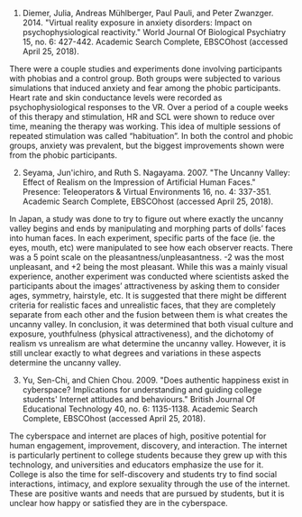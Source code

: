 1) Diemer, Julia, Andreas Mühlberger, Paul Pauli, and Peter Zwanzger. 2014. "Virtual reality exposure in anxiety disorders: Impact on   psychophysiological reactivity." World Journal Of Biological Psychiatry 15, no. 6: 427-442. Academic Search Complete, EBSCOhost (accessed April 25, 2018).

  There were a couple studies and experiments done involving participants with phobias and a control group. Both groups were subjected to  various simulations that induced anxiety and fear among the phobic participants. Heart rate and skin conductance levels were recorded as  psychophysiological responses to the VR. Over a period of a couple weeks of this therapy and stimulation, HR and SCL were shown to reduce  over time, meaning the therapy was working. This idea of multiple sessions of repeated stimulation was called “habituation”. In both the   control and phobic groups, anxiety was prevalent, but the biggest improvements shown were from the phobic participants.
   
2) Seyama, Jun'ichiro, and Ruth S. Nagayama. 2007. "The Uncanny Valley: Effect of Realism on the Impression of Artificial Human Faces." Presence: Teleoperators & Virtual Environments 16, no. 4: 337-351. Academic Search Complete, EBSCOhost (accessed April 25, 2018).

  In Japan, a study was done to try to figure out where exactly the uncanny valley begins and ends by manipulating and morphing parts of dolls’ faces into human faces. In each experiment, specific parts of the face (ie. the eyes, mouth, etc) were manipulated to see how     each observer reacts. There was a 5 point scale on the pleasantness/unpleasantness. -2 was the most unpleasant, and +2 being the most      pleasant. While this was a mainly visual experience, another experiment was conducted where scientists asked the participants about the    images’ attractiveness by asking them to consider ages, symmetry, hairstyle, etc. It is suggested that there might be different criteria    for realistic faces and unrealistic faces, that they are completely separate from each other and the fusion between them is what creates    the uncanny valley. In conclusion, it was determined that both visual culture and exposure, youthfulness (physical attractiveness), and    the dichotomy of realism vs unrealism are what determine the uncanny valley. However, it is still unclear exactly to what degrees and      variations in these aspects determine the uncanny valley. 
    
3) Yu, Sen-Chi, and Chien Chou. 2009. "Does authentic happiness exist in cyberspace? Implications for understanding and guiding college students' Internet attitudes and behaviours." British Journal Of Educational Technology 40, no. 6: 1135-1138. Academic Search Complete, EBSCOhost (accessed April 25, 2018).

  The cyberspace and internet are places of high, positive potential for human engagement, improvement, discovery, and interaction. The internet is particularly pertinent to college students because they grew up with this technology, and universities and educators emphasize the use for it. College is also the time for self-discovery and students try to find social interactions, intimacy, and explore sexuality through the use of the internet. These are positive wants and needs that are pursued by students, but it is unclear how happy or satisfied they are in the cyberspace.


